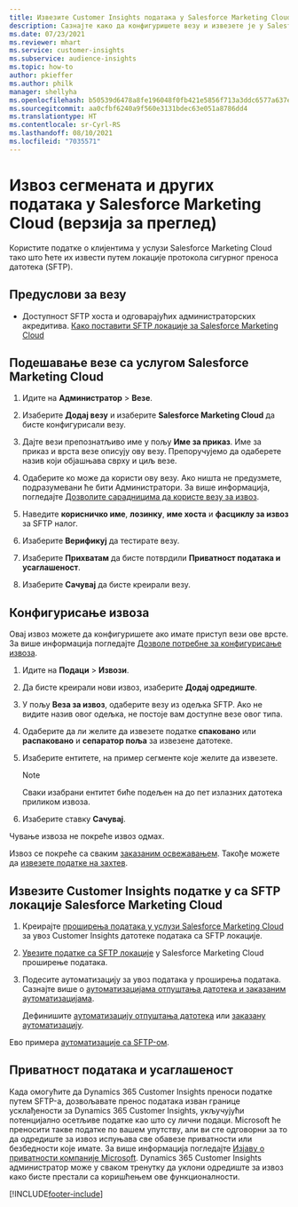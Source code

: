 ```yaml
---
title: Извезите Customer Insights података у Salesforce Marketing Cloud
description: Сазнајте како да конфигуришете везу и извезете је у Salesforce Marketing Cloud.
ms.date: 07/23/2021
ms.reviewer: mhart
ms.service: customer-insights
ms.subservice: audience-insights
ms.topic: how-to
author: pkieffer
ms.author: philk
manager: shellyha
ms.openlocfilehash: b50539d6478a8fe196048f0fb421e5856f713a3ddc6577a637e593f90857ae8b
ms.sourcegitcommit: aa0cfbf6240a9f560e3131bdec63e051a8786dd4
ms.translationtype: HT
ms.contentlocale: sr-Cyrl-RS
ms.lasthandoff: 08/10/2021
ms.locfileid: "7035571"
---
```

# <a name="export-segments-and-other-data-to-salesforce-marketing-cloud-preview"></a>Извоз сегмената и других података у Salesforce Marketing Cloud (верзија за преглед)

Користите податке о клијентима у услузи Salesforce Marketing Cloud тако што ћете их извести путем локације протокола сигурног преноса датотека (SFTP).

## <a name="prerequisites-for-connection"></a>Предуслови за везу

- Доступност SFTP хоста и одговарајућих администраторских акредитива. [Како поставити SFTP локације за Salesforce Marketing Cloud](https://help.salesforce.com/articleView?id=sf.mc_es_configure_enhanced_ftp.htm&type=5) 

## <a name="set-up-the-connection-to-salesforce-marketing-cloud"></a>Подешавање везе са услугом Salesforce Marketing Cloud

1. Идите на **Администратор** > **Везе**.

1. Изаберите **Додај везу** и изаберите **Salesforce Marketing Cloud** да бисте конфигурисали везу.

1. Дајте вези препознатљиво име у пољу **Име за приказ**. Име за приказ и врста везе описују ову везу. Препоручујемо да одаберете назив који објашњава сврху и циљ везе.

1. Одаберите ко може да користи ову везу. Ако ништа не предузмете, подразумевани ће бити Администратори. За више информација, погледајте [Дозволите сарадницима да користе везу за извоз](connections.md#allow-contributors-to-use-a-connection-for-exports).

1. Наведите **корисничко име**, **лозинку**, **име хоста** и **фасциклу за извоз** за SFTP налог.

1. Изаберите **Верификуј** да тестирате везу.

1. Изаберите **Прихватам** да бисте потврдили **Приватност података и усаглашеност**.

1. Изаберите **Сачувај** да бисте креирали везу.

## <a name="configure-an-export"></a>Конфигурисање извоза

Овај извоз можете да конфигуришете ако имате приступ вези ове врсте. За више информација погледајте [Дозволе потребне за конфигурисање извоза](export-destinations.md#set-up-a-new-export).

1. Идите на **Подаци** > **Извози**.

1. Да бисте креирали нови извоз, изаберите **Додај одредиште**.

1. У пољу **Веза за извоз**, одаберите везу из одељка SFTP. Ако не видите назив овог одељка, не постоје вам доступне везе овог типа.

1. Одаберите да ли желите да извезете податке **спаковано** или **распаковано** и **сепаратор поља** за извезене датотеке.

1. Изаберите ентитете, на пример сегменте које желите да извезете.

   > [!NOTE]
   > Сваки изабрани ентитет биће подељен на до пет излазних датотека приликом извоза. 

1. Изаберите ставку **Сачувај**.

Чување извоза не покреће извоз одмах.

Извоз се покреће са сваким [заказаним освежавањем](system.md#schedule-tab). Такође можете да [извезете податке на захтев](export-destinations.md#run-exports-on-demand). 

## <a name="import-customer-insights-data-from-sftp-location-to-salesforce-marketing-cloud"></a>Извезите Customer Insights податке у са SFTP локације Salesforce Marketing Cloud

1. Креирајте [проширења података у услузи Salesforce Marketing Cloud](https://help.salesforce.com/articleView?id=sf.mc_es_create_data_extension.htm&type=5) за увоз Customer Insights датотеке података са SFTP локације.

2. [Увезите податке са SFTP локације](https://help.salesforce.com/articleView?id=sf.mc_es_import_data_extension_classic.htm&type=5) у Salesforce Marketing Cloud проширење података. 

3. Подесите аутоматизацију за увоз података у проширења података. Сазнајте више о [аутоматизацијама отпуштања датотека и заказаним аутоматизацијама](https://help.salesforce.com/articleView?id=sf.mc_as_triggered_automations.htm&type=5).

   Дефинишите [аутоматизацију отпуштања датотека](https://help.salesforce.com/articleView?id=sf.mc_as_define_a_triggered_automation.htm&type=5) или [заказану аутоматизацију](https://help.salesforce.com/articleView?id=sf.mc_as_define_a_scheduled_automation.htm&type=5). 

Ево примера [аутоматизације са SFTP-ом](https://help.salesforce.com/articleView?id=sf.mc_as_ftp_and_triggered_automation_scenario.htm&type=5).

## <a name="data-privacy-and-compliance"></a>Приватност података и усаглашеност

Када омогућите да Dynamics 365 Customer Insights преноси податке путем SFTP-а, дозвољавате пренос података изван границе усклађености за Dynamics 365 Customer Insights, укључујући потенцијално осетљиве податке као што су лични подаци. Microsoft ће преносити такве податке по вашем упутству, али ви сте одговорни за то да одредиште за извоз испуњава све обавезе приватности или безбедности које имате. За више информација погледајте [Изјаву о приватности компаније Microsoft](https://go.microsoft.com/fwlink/?linkid=396732).
Dynamics 365 Customer Insights администратор може у сваком тренутку да уклони одредиште за извоз како бисте престали са коришћењем ове функционалности.

[!INCLUDE[footer-include](../includes/footer-banner.md)]
